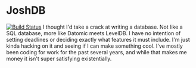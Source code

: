 # JoshDB
[![Build Status](https://semaphoreci.com/api/v1/joshbooks/joshdb/branches/master/badge.svg)](https://semaphoreci.com/joshbooks/joshdb)
I thought I'd take a crack at writing a database. Not like a SQL database, more like Datomic meets LevelDB. 
I have no intention of setting deadlines or deciding exactly what features it must include. I'm just kinda
hacking on it and seeing if I can make something cool. I've mostly been coding for work for the past
several years, and while that makes me money it isn't super satisfying existentially.
